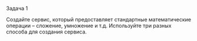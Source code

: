 Задача 1

Создайте сервис, который предоставляет стандартные математические операции – сложение, умножение и т.д. Используйте три разных способа для создания сервиса.